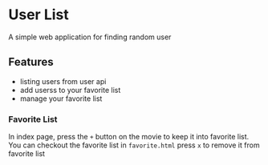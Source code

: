 # User List
A simple web application for finding random user

## Features
- listing users from user api
- add userss to your favorite list
- manage your favorite list

### Favorite List
In index page, press the `+` button on the movie to keep it into favorite list.
You can checkout the favorite list in `favorite.html`
press `x` to remove it from favorite list